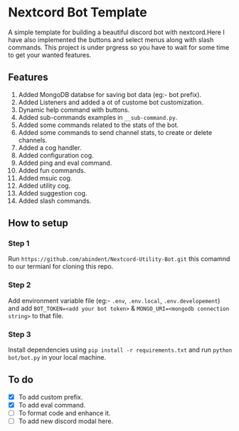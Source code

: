 # Nextcord Bot Template
A simple template for building a beautiful discord bot with nextcord.Here 
I have also implemented the buttons and select menus along with slash commands.
This project is under prgress so you have to wait for some time to get your wanted features.

## Features 
1. Added MongoDB databse for saving bot data (eg:- bot prefix).
2. Added Listeners and added a ot of custome bot customization.
3. Dynamic help command with buttons.
4. Added sub-commands examples in `__sub-command.py`.
5. Added some commands related to the stats of the bot.
6. Added some commands to send channel stats, to create or delete channels.
7. Added a cog handler.
8. Added configuration cog.
9. Added ping and eval command.
10. Added fun commands.
11. Added msuic cog.
12. Added utility cog.
13. Added suggestion cog.
14. Added slash commands. 

## How to setup
### Step 1
 Run ```https://github.com/abindent/Nextcord-Utility-Bot.git``` this comamnd to our termianl for cloning this repo.
 
### Step 2
 Add environment variable file (eg:- `.env`, `.env.local`, `.env.developement`) and add `BOT_TOKEN=<add your bot token>` & `MONGO_URI=<mongodb connection string>` to that file.

### Step 3
 Install dependencies using ```pip install -r requirements.txt``` and run `python bot/bot.py` in your local machine.


## To do
- [x] To add custom prefix.
- [x] To add eval command.
- [ ] To format code and enhance it.
- [ ] To add new discord modal here.
